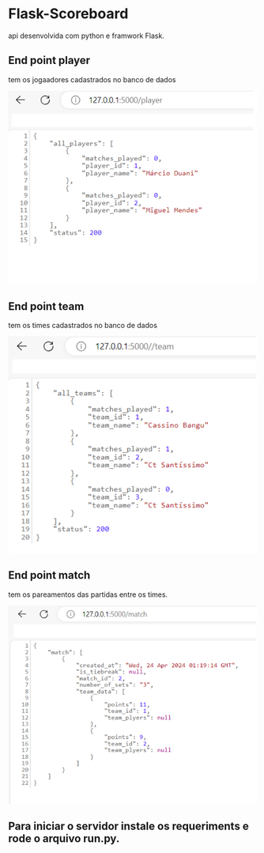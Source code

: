 # Flask-Scoreboard

api desenvolvida com python e framwork Flask.

## End point player 
tem os jogaadores cadastrados no banco de dados

![The San Juan Mountains are beautiful!](/img/end_point_player.png) 

## End point team
tem os times cadastrados no banco de dados

![The San Juan Mountains are beautiful!](/img/end_point_team.png) 

## End point match
tem os pareamentos das partidas entre os times.

![The San Juan Mountains are beautiful!](/img/end_point_match.png) 


## Para iniciar o servidor instale os requeriments e rode o arquivo run.py.